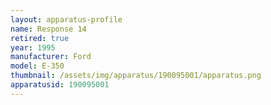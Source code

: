 ```yaml
---
layout: apparatus-profile
name: Response 14
retired: true
year: 1995
manufacturer: Ford
model: E-350
thumbnail: /assets/img/apparatus/190095001/apparatus.png
apparatusid: 190095001
---
```

